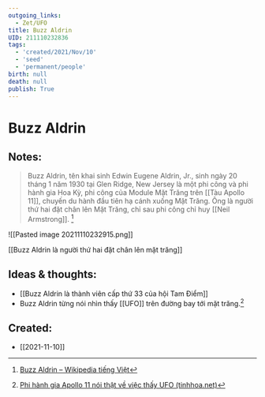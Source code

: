 ```yaml
---
outgoing_links:
  - Zet/UFO
title: Buzz Aldrin
UID: 211110232836
tags:
  - 'created/2021/Nov/10'
  - 'seed'
  - 'permanent/people'
birth: null
death: null
publish: True
---
```

# Buzz Aldrin

## Notes:
> Buzz Aldrin, tên khai sinh Edwin Eugene Aldrin, Jr., sinh ngày 20 tháng 1 năm 1930 tại Glen Ridge, New Jersey là một phi công và phi hành gia Hoa Kỳ, phi công của Module Mặt Trăng trên [[Tàu Apollo 11]], chuyến du hành đầu tiên hạ cánh xuống Mặt Trăng. Ông là người thứ hai đặt chân lên Mặt Trăng, chỉ sau phi công chỉ huy [[Neil Armstrong]]. [^wiki]

![[Pasted image 20211110232915.png]]

[[Buzz Aldrin là người thứ hai đặt chân lên mặt trăng]]

## Ideas & thoughts:
- [[Buzz Aldrin là thành viên cấp thứ 33 của hội Tam Điểm]]
- Buzz Aldrin từng nói nhìn thấy [[UFO]] trên đường bay tới mặt trăng.[^ufo]

[^wiki]:[Buzz Aldrin – Wikipedia tiếng Việt](https://vi.wikipedia.org/wiki/Buzz_Aldrin)
[^ufo]: [Phi hành gia Apollo 11 nói thật về việc thấy UFO (tinhhoa.net)](https://tinhhoa.net/phi-hanh-gia-apollo-11-noi-that-ve-viec-thay-ufo.html)
## Created:
- [[2021-11-10]]
